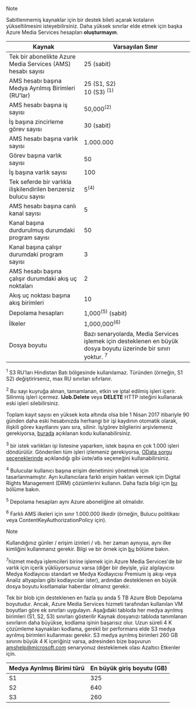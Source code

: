 >[!NOTE]
>Sabitlenmemiş kaynaklar için bir destek bileti açarak kotaların yükseltilmesini isteyebilirsiniz. Daha yüksek sınırlar elde etmek için başka Azure Media Services hesapları **oluşturmayın**.

| Kaynak | Varsayılan Sınır | 
| --- | --- | 
| Tek bir abonelikte Azure Media Services (AMS) hesabı sayısı | 25 (sabit) |
| AMS hesabı başına Medya Ayrılmış Birimleri (RU’lar) |25 (S1, S2)<br/>10 (S3) <sup>(1)</sup> | 
| AMS hesabı başına iş sayısı | 50,000<sup>(2)</sup> |
| İş başına zincirleme görev sayısı | 30 (sabit) |
| AMS hesabı başına varlık sayısı | 1.000.000|
| Görev başına varlık sayısı | 50 |
| İş başına varlık sayısı | 100 |
| Tek seferde bir varlıkla ilişkilendirilen benzersiz bulucu sayısı | 5<sup>(4)</sup> |
| AMS hesabı başına canlı kanal sayısı |5|
| Kanal başına durdurulmuş durumdaki program sayısı |50|
| Kanal başına çalışır durumdaki program sayısı |3|
| AMS hesabı başına çalışır durumdaki akış uç noktaları|2|
| Akış uç noktası başına akış birimleri |10 |
| Depolama hesapları | 1,000<sup>(5)</sup> (sabit) |
| İlkeler | 1,000,000<sup>(6)</sup> |
| Dosya boyutu| Bazı senaryolarda, Media Services işlemek için desteklenen en büyük dosya boyutu üzerinde bir sınırı yoktur. <sup>7</sup> |
  
<sup>1</sup> S3 RU’ları Hindistan Batı bölgesinde kullanılamaz. Türünden (örneğin, S1 S2) değiştirirseniz, max RU sınırları sıfırlanır.

<sup>2</sup> Bu sayı kuyruğa alınan, tamamlanan, etkin ve iptal edilmiş işleri içerir. Silinmiş işleri içermez. **IJob.Delete** veya **DELETE** HTTP isteğini kullanarak eski işleri silebilirsiniz.

Toplam kayıt sayısı en yüksek kota altında olsa bile 1 Nisan 2017 itibariyle 90 günden daha eski hesabınızda herhangi bir işi kaydının otomatik olarak, ilişkili görev kayıtlarını yanı sıra, silinir. İş/görev bilgilerini arşivlemeniz gerekiyorsa, [burada](../articles/media-services/media-services-dotnet-manage-entities.md) açıklanan kodu kullanabilirsiniz.

<sup>3</sup> bir istek varlıkları işi listesine yaparken, istek başına en çok 1.000 işleri döndürülür. Gönderilen tüm işleri izlemeniz gerekiyorsa, [OData sorgu seçeneklerinde](http://msdn.microsoft.com/library/gg309461.aspx) açıklandığı gibi üste/atla seçeneğini kullanabilirsiniz.

<sup>4</sup> Bulucular kullanıcı başına erişim denetimini yönetmek için tasarlanmamıştır. Ayrı kullanıcılara farklı erişim hakları vermek için Digital Rights Management (DRM) çözümlerini kullanın. Daha fazla bilgi için [bu](../articles/media-services/media-services-content-protection-overview.md) bölüme bakın.

<sup>5</sup> Depolama hesapları aynı Azure aboneliğine ait olmalıdır.

<sup>6</sup> Farklı AMS ilkeleri için sınır 1.000.000 ilkedir (örneğin, Bulucu politikası veya ContentKeyAuthorizationPolicy için). 

>[!NOTE]
> Kullandığınız günler / erişim izinleri / vb. her zaman aynıysa, aynı ilke kimliğini kullanmanız gerekir. Bilgi ve bir örnek için [bu](../articles/media-services/media-services-dotnet-manage-entities.md#limit-access-policies) bölüme bakın.

<sup>7</sup>hizmet medya işlemcileri birine işlemek için Azure Media Services'de bir varlık için içerik yüklüyorsunuz varsa (diğer bir deyişle, yüz algılayıcısı Medya Kodlayıcısı standart ve Medya Kodlayıcısı Premium iş akışı veya Analiz altyapıları gibi kodlayıcılar ister), ardından desteklenen en büyük dosya boyutu kısıtlamalar haberdar olmanız gerekir. 

Tek bir blob için desteklenen en fazla şu anda 5 TB Azure Blob Depolama boyutudur. Ancak, Azure Media Services hizmeti tarafından kullanılan VM boyutları göre ek sınırları uygulayın. Aşağıdaki tabloda her medya ayrılmış birimleri (S1, S2, S3) sınırları gösterilir Kaynak dosyanızı tabloda tanımlanan sınırların daha büyükse, kodlama işinin başarısız olur. Uzun süreli 4 K çözümleme kaynakları kodlama, gerekli bir performans elde S3 medya ayrılmış birimleri kullanması gerekir. S3 medya ayrılmış birimleri 260 GB sınırını büyük 4 K içeriğiniz varsa, adresinden bize başvurun amshelp@microsoft.com senaryonuz desteklemek olası Azaltıcı Etkenler için.

| Medya Ayrılmış Birimi türü | En büyük giriş boyutu (GB)| 
| --- | --- | 
|S1 | 325|
|S2 | 640|
|S3 | 260|
